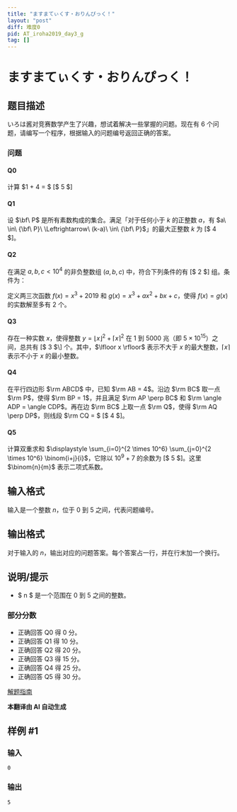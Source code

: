 ```yaml
---
title: "ますまてぃくす・おりんぴっく！"
layout: "post"
diff: 难度0
pid: AT_iroha2019_day3_g
tag: []
---
```


# ますまてぃくす・おりんぴっく！

## 题目描述

いろは酱对竞赛数学产生了兴趣，想试着解决一些掌握的问题。现在有 $6$ 个问题，请编写一个程序，根据输入的问题编号返回正确的答案。

### 问题

#### Q0

计算 $1 + 4 = $ \[$ 5 $\]

#### Q1

设 $\bf\ P$ 是所有素数构成的集合。满足「对于任何小于 $k$ 的正整数 $a$，有 $a\ \in\ {\bf\ P}\ \Leftrightarrow\ (k-a)\ \in\ {\bf\ P}$」的最大正整数 $k$ 为 \[$ 4 $\]。

#### Q2

在满足 $a, b, c < 10^4$ 的非负整数组 $(a, b, c)$ 中，符合下列条件的有 \[$ 2 $\] 组。条件为：

定义两三次函数 $f(x) = x^3 + 2019$ 和 $g(x) = x^3 + ax^2 + bx + c$，使得 $f(x) = g(x)$ 的实数解至多有 $2$ 个。

#### Q3

存在一种实数 $x$，使得整数 $y = \lfloor x \rfloor^2 + \lceil x \rceil^2$ 在 $1$ 到 $5000$ 兆（即 $5 \times 10^{15}$）之间，总共有 \[$ 3 $\] 个。其中，$\lfloor x \rfloor$ 表示不大于 $x$ 的最大整数，$\lceil x \rceil$ 表示不小于 $x$ 的最小整数。

#### Q4

在平行四边形 $\rm ABCD$ 中，已知 $\rm AB = 4$。沿边 $\rm BC$ 取一点 $\rm P$，使得 $\rm BP = 1$，并且满足 $\rm AP \perp BC$ 和 $\rm \angle ADP = \angle CDP$。再在边 $\rm BC$ 上取一点 $\rm Q$，使得 $\rm AQ \perp DP$，则线段 $\rm CQ = $ \[$ 4 $\]。

#### Q5

计算双重求和 $\displaystyle \sum_{i=0}^{2 \times 10^6} \sum_{j=0}^{2 \times 10^6} \binom{i+j}{i}$，它除以 $10^9 + 7$ 的余数为 \[$ 5 $\]。这里 $\binom{n}{m}$ 表示二项式系数。

## 输入格式

输入是一个整数 $n$，位于 $0$ 到 $5$ 之间，代表问题编号。

## 输出格式

对于输入的 $n$，输出对应的问题答案。每个答案占一行，并在行末加一个换行。

## 说明/提示

- $ n $ 是一个范围在 $0$ 到 $5$ 之间的整数。

### 部分分数

- 正确回答 Q0 得 $0$ 分。
- 正确回答 Q1 得 $10$ 分。
- 正确回答 Q2 得 $20$ 分。
- 正确回答 Q3 得 $15$ 分。
- 正确回答 Q4 得 $25$ 分。
- 正确回答 Q5 得 $30$ 分。

[解题指南](https://img.atcoder.jp/iroha2019-day3/editorial-G.pdf)

 **本翻译由 AI 自动生成**

## 样例 #1

### 输入

```
0
```

### 输出

```
5
```

